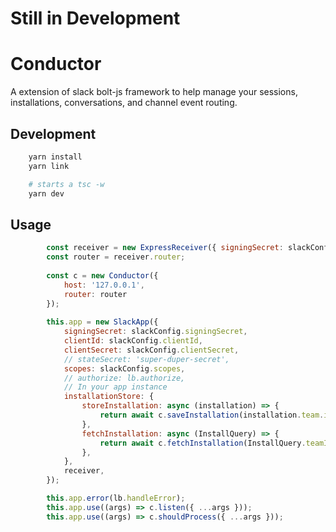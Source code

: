 # Still in Development

# Conductor

A extension of slack bolt-js framework to help manage your sessions, installations, conversations, and channel event routing.

## Development

```bash
    yarn install
    yarn link

    # starts a tsc -w
    yarn dev

```

## Usage

```javascript        
        const receiver = new ExpressReceiver({ signingSecret: slackConfig.signingSecret });
        const router = receiver.router;
        
        const c = new Conductor({
            host: '127.0.0.1',
            router: router
        });
        
        this.app = new SlackApp({
            signingSecret: slackConfig.signingSecret,
            clientId: slackConfig.clientId,
            clientSecret: slackConfig.clientSecret,
            // stateSecret: 'super-duper-secret',
            scopes: slackConfig.scopes,
            // authorize: lb.authorize,
            // In your app instance
            installationStore: {
                storeInstallation: async (installation) => {
                    return await c.saveInstallation(installation.team.id, installation);
                },
                fetchInstallation: async (InstallQuery) => {
                    return await c.fetchInstallation(InstallQuery.teamId);
                },
            },
            receiver,
        });

        this.app.error(lb.handleError);
        this.app.use((args) => c.listen({ ...args }));
        this.app.use((args) => c.shouldProcess({ ...args }));
```
